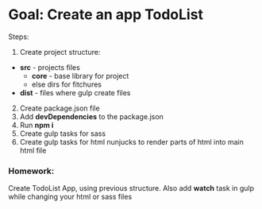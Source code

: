 # Goal: Create an app TodoList

Steps:

1. Create project structure:
  - **src** - projects files
    - **core** - base library for project
    - else dirs for fitchures
  - **dist** - files where gulp create files 
2. Create package.json file
3. Add **devDependencies** to the package.json
4. Run **npm i**
5. Create gulp tasks for sass
5. Create gulp tasks for html nunjucks to render parts of html into main html file


### Homework:

Create TodoList App, using previous structure. Also add **watch** task in gulp while changing your html or sass files
